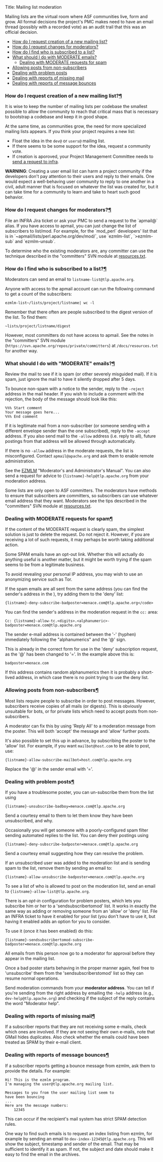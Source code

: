 Title: Mailing list moderation

Mailing lists are the virtual room where ASF communities live, form and grow. All formal decisions the project's PMC makes need to have an email thread (possibly with a recorded vote) as an audit trail that this was an official decision.

  - <a href="#new-mailing-list">How do I request creation of a new mailing list?</a>
  - <a href="#mailing-list-moderators">How do I request changes for moderators?</a>
  - <a href="#subscribers">How do I find who is subscribed to a list?</a>
  - <a href="#mail-moderate">What should I do with MODERATE emails?</a>
    - <a href="#spam">Dealing with MODERATE requests for spam</a>
  - <a href="#allowing_posts">Allowing posts from non-subscribers</a>
  - <a href="#problem_posts">Dealing with problem posts</a>
  - <a href="#missing">Dealing with reports of missing mail</a>
  - <a href="#bounce">Dealing with reports of message bounces</a>
 

<h3 id="new-mailing-list">How do I request creation of a new mailing list?<a class="headerlink" href="#new-mailing-list" title="Permanent link">&para;</a></h3>

It is wise to keep the number of mailing lists per codebase the smallest possible to allow the community to reach that critical mass that is necessary to bootstrap a codebase and keep it in good shape.

At the same time, as communities grow, the need for more specialized mailing lists appears. If you think your project requires a new list:

  - Float the idea in the `dev@` or `users@` mailing list.
  - If there seems to be some support for the idea, request a community vote.
  - If creation is aporoved, your Project Management Committee needs to [send a request to infra](contact.html).

**WARNING**: Creating a user email list can harm a project community if the developers don't pay attention to their users and reply to their emails. One would expect a well-behaving user community to reply to one another in a civil, adult manner that is focused on whatever the list was created for, but it can take time for a community to learn and take to heart such good behavior.

<h3 id="mailing-list-moderators">How do I request changes for moderators?<a class="headerlink" href="#mailing-list-moderators" title="Permanent link">&para;</a></h3>
<p>File an INFRA Jira ticket or ask your PMC to send a request to the `apmail@` alias. If you have access to apmail, you can just change the list of subscribers
to list/mod. For example, for the `mod_perl` developers' list that is in `~apmail/lists/perl.apache.org/dev/mod/`, use 
`ezmlm-list`, `>ezmlm-sub` and `ezmlm-unsub`.

To determine who the existing moderators are, any committer can use the technique described in the "committers" SVN module at <a href="https://svn.apache.org/repos/private/committers/docs/resources.txt" target="_blank">resources.txt</a>.

<h3 id="subscribers">How do I find who is subscribed to a list?<a class="headerlink" href="#subscribers" title="Permanent link">&para;</a></h3>

Moderators can send an email to `listname-list@tlp.apache.org`.

Anyone with access to the apmail account can run the following command to get a count of the subscribers:

```
ezmlm-list~/lists/project/listname| wc -l
```

Remember that there often are people subscribed to the digest version of the list. To find them:

```
~lists/project/listname/digest
```

However, most committers do not have access to apmail. See the notes in the "committers" SVN module (`https://svn.apache.org/repos/private/committers`) at `/docs/resources.txt` for another way.

<h3 id="mail-moderate">What should I do with "MODERATE" emails?<a class="headerlink" href="#mail-moderate" title="Permanent link">&para;</a></h3>

Review the mail to see if it is spam (or other severely misguided mail). If it is spam, just ignore the mail to have it silently dropped after 5 days.

To bounce non-spam with a notice to the sender, reply to the `-reject` address in the mail header. If you wish to include a comment with the rejection, the body of the message should look like this:

```
%%% Start comment
Your message goes here...
%%% End comment
```

If it is legitimate mail from a non-subscriber (or someone sending with a different envelope sender than the one subscribed), reply to the `-accept` address. If you also send mail to the `-allow` address (i.e. reply to all), future postings from that address will be allowed through automatically.

If there is no `-allow` address in the moderate requests, the list is misconfigured. Contact `apmail@apache.org` and ask them to enable remote administration.

See the <a href="http://www.ezmlm.org/" target="_blank">EZMLM</a> "Moderator's and Administrator's Manual". You can also send a request for advice to `{listname}-help@tlp.apache.org` from your moderation address.

Some lists are only open to ASF committers. The moderators have methods to ensure that subscribers are committers, so subscribers can use whatever email address that they want. Moderators see the tips described in the "committers" SVN module at <a href="https://svn.apache.org/repos/private/committers/docs/resources.txt" target="_blank">resources.txt</a>.

<h3 id="spam">Dealing with MODERATE requests for spam<a class="headerlink" href="#spam" title="Permanent link">&para;</a></h3>

If the content of the MODERATE request is clearly spam, the simplest solution is just to delete the request. Do not reject it. However, if you are receiving a lot of such requests, it may perhaps be worth taking additional action.

Some SPAM emails have an opt-out link. Whether this will actually do anything useful is another matter, but it might be worth trying if the spam seems to be from a legitimate business.

To avoid revealing your personal IP address, you may wish to use an anonymizing service such as Tor.

If the spam emails are all sent from the same address (you can find the sender's address in the ), try adding them to the 'deny' list:

```
{listname}-deny-subscribe-badposter=menace.com@tlp.apache.org</code>
```

You can find the sender's address in the moderation request in the `cc:` area:
  
```
Cc: {listname}-allow-tc.<digits>.<alphanumeric>-badposter=menace.com@tlp.apache.org
```

The sender e-mail address is contained between the '-' (hyphen) immediately following the "alphanumerics" and the '@' sign.

This is already in the correct form for use in the 'deny' subscription request, as the '@' has been changed to '='. In the example above this is:

```
badposter=menace.com
```

If this address contains random alphanumerics then it is probably a short-lived address, in which case there is no point trying to use the deny list.</p>


<h3 id="allowing_posts">Allowing posts from non-subscribers<a class="headerlink" href="#allowing_posts" title="Permanent link">&para;</a></h3>

Most lists require people to subscribe in order to post messages. However, subscribers receive copies of all mails (or digests). This is obviously unsuitable for bots, or for private lists which need to accept posts from non-subscribers.

A moderator can fix this by using 'Reply All' to a moderation message from the poster. This will both 'accept' the message and 'allow' further posts.

It's also possible to set this up in advance, by subscribing the poster to the 'allow' list. For example, if you want `mailbot@host.com` to be able to post, use:

```
{listname}-allow-subscribe-mailbot=host.com@tlp.apache.org
```

Replace the '@' in the sender email with '='.

<h3 id="problem_posts">Dealing with problem posts<a class="headerlink" href="#problem_posts" title="Permanent link">&para;</a></h3>

If you have a troublesome poster, you can un-subscribe them from the list using

```
{listname}-unsubscribe-badboy=menace.com@tlp.apache.org
```

Send a courtesy email to them to let them know they have been unsubscribed, and why.

Occasionally you will get someone with a poorly-configured spam filter sending automated replies to the list. You can deny their postings using

```
{listname}-deny-subscribe-badposter=menace.com@tlp.apache.org
```

Send a courtesy email suggesting how they can resolve the problem.

If an unsubscribed user was added to the moderation list and is sending spam to the list, remove them by sending an email to:

```
{listname}-allow-unsubscribe-badposter=menace.com@tlp.apache.org
```

To see a list of who is allowed to post on the moderation list, send an email to `{listname}-allow-list@tlp.apache.org`.

There is an <em>opt-in</em> configuration for problem posters, which lets you subscribe him or her to a 'sendsubscribertomod' list. It works in exactly the same way as adding or removing someone from an 'allow' or 'deny' list. File an INFRA ticket to have it enabled for your list (you don't have to use it, but having it enabled adds an option for you to consider.

To use it (once it has been enabled) do this:

```
{listname}-sendsubscribertomod-subscribe-badposter=menace.com@tlp.apache.org

```

All emails from this person now go to a moderator for approval before they appear in the mailing list.

Once a bad poster starts behaving in the proper manner again, feel free to 'unsubscribe' them from the 'sendsubscriberstomod' list so they can resume normal operations.

Send moderation commands from your **moderator address**.  You can tell if you're sending from the right address by emailing the `-help` address (e.g.,
`dev-help@tlp.apache.org`) and checking if the subject of the reply contains the word "Moderator help".

<h3 id="missing">Dealing with reports of missing mail<a class="headerlink" href="#missing" title="Permanent link">&para;</a></h3>

If a subscriber reports that they are not receiving some e-mails, check which ones are involved. If they are not seeing their own e-mails, note that GMail hides duplicates.
Also check whether the emails could have been treated as SPAM by their e-mail client.

<h3 id="bounce">Dealing with reports of message bounces<a class="headerlink" href="#bounce" title="Permanent link">&para;</a></h3>

If a subscriber reports getting a  bounce message from ezmlm, ask them to provide the details.
For example:

```
Hi! This is the ezmlm program.
I'm managing the user@tlp.apache.org mailing list.

Messages to you from the user mailing list seem to
have been bouncing
...
Here are the message numbers:
    12345

```

This can occur if the recipient's mail system has strict SPAM detection rules. 

One way to find such emails is to request an index listing from ezmlm, for example
by sending an email to `dev-index-12345@tlp.apache.org`. This will show the subject, timestamp and sender of the email. That may be sufficient to identify it as spam.
If not, the subject and date should make it easy to find the email in the archives.
